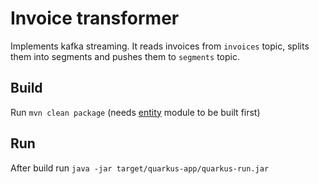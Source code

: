 # Invoice transformer

Implements kafka streaming. It reads invoices from `invoices` topic, splits them into segments and pushes them to `segments` topic.

## Build
Run `mvn clean package` (needs [entity](..%2Fentity) module to be built first)

## Run
After build run `java -jar target/quarkus-app/quarkus-run.jar`
